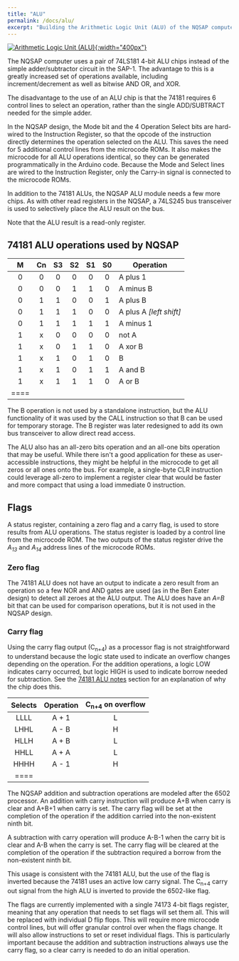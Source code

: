 ```yaml
---
title: "ALU"
permalink: /docs/alu/
excerpt: "Building the Arithmetic Logic Unit (ALU) of the NQSAP computer"
---
```


[![Arithmetic Logic Unit (ALU)](../../assets/images/alu-1.jpg "ALU"){:width="400px"}](../../assets/images/alu-1.jpg)

The NQSAP computer uses a pair of 74LS181 4-bit ALU chips instead of the simple
adder/subtractor circuit in the SAP-1.  The advantage to this is a greatly increased set
of operations available, including increment/decrement as well as bitwise AND OR, and XOR.

The disadvantage to the use of an ALU chip is that the 74181 requires 6 control lines to
select an operation, rather than the single ADD/SUBTRACT needed for the simple adder.

In the NQSAP design, the Mode bit and the 4 Operation Select bits are hard-wired to the
Instruction Register, so that the opcode of the instruction directly determines the
operation selected on the ALU.  This saves the need for 5 additional control lines from
the microcode ROMs.  It also makes the microcode for all ALU operations identical, so they
can be generated programmatically in the Arduino code.  Because the Mode and Select lines
are wired to the Instruction Register, only the Carry-in signal is connected to the
microcode ROMs.

In addition to the 74181 ALUs, the NQSAP ALU module needs a few more chips.  As with other
read registers in the NQSAP, a 74LS245 bus transceiver is used to selectively place the
ALU result on the bus.  

Note that the ALU result is a read-only register.

## 74181 ALU operations used by NQSAP

|M | Cn| S3| S2| S1| S0|Operation|
|:---:|:---:|:---:|:---:|:---:|:---:|---|
|0 | 0 | 0 | 0 | 0 | 0 | A plus 1
|0 | 0 | 0 | 1 | 1 | 0 | A minus B
|0 | 1 | 1 | 0 | 0 | 1 | A plus B
|0 | 1 | 1 | 1 | 0 | 0 | A plus A _[left shift]_
|0 | 1 | 1 | 1 | 1 | 1 | A minus 1
|1 | x | 0 | 0 | 0 | 0 | not A
|1 | x | 0 | 1 | 1 | 0 | A xor B
|1 | x | 1 | 0 | 1 | 0 | B
|1 | x | 1 | 0 | 1 | 1 | A and B
|1 | x | 1 | 1 | 1 | 0 | A or B
|====

The B operation is not used by a standalone instruction, but the ALU functionality of it
was used by the CALL instruction so that B can be used for temporary storage.  The B
register was later redesigned to add its own bus transceiver to allow direct read access.

The ALU also has an all-zero bits operation and an all-one bits operation that may be
useful.  While there isn't a good application for these as user-accessible instructions,
they might be helpful in the microcode to get all zeros or all ones onto the bus.  For
example, a single-byte CLR instruction could leverage all-zero to implement a register
clear that would be faster and more compact that using a load immediate 0 instruction.

## Flags

A status register, containing a zero flag and a carry flag, is used to store results from
ALU operations.  The status register is loaded by a control line from the microcode ROM.
The two outputs of the status register drive the _A<sub>13</sub>_ and _A<sub>14</sub>_
address lines of the microcode ROMs.

### Zero flag

The 74181 ALU does not have an output to indicate a zero result from an operation so a
few NOR and AND gates are used (as in the Ben Eater design) to detect all zeroes at the
ALU output.  The ALU does have an _A=B_ bit that can be used for comparison operations,
but it is not used in the NQSAP design.

### Carry flag

Using the carry flag output (C<sub>n+4</sub>) as a processor flag is not straightforward
to understand because the logic state used to indicate an overflow changes depending on
the operation.  For the addition operations, a logic LOW indicates carry occurred, but
logic HIGH is used to indicate borrow needed for subtraction.  See the
[74181 ALU notes](../74181-alu-notes/) section for an explanation of why the chip does
this.

|Selects|Operation|C<sub>n+4</sub> on overflow|
|:---:  |:---:    |:---:|
| LLLL  | A + 1   |  L  |
| LHHL  | A - B   |  H  |
| HLLH  | A + B   |  L  |
| HHLL  | A + A   |  L  |
| HHHH  | A - 1   |  H  |
|====

The NQSAP addition and subtraction operations are modeled after the 6502 processor.  An
addition with carry instruction will produce A+B when carry is clear and A+B+1 when carry
is set.  The carry flag will be set at the completion of the operation if the addition
carried into the non-existent ninth bit.

A subtraction with carry operation will produce A-B-1 when the carry bit is clear and A-B
when the carry is set.  The carry flag will be cleared at the completion of the operation
if the subtraction required a borrow from the non-existent ninth bit.

This usage is consistent with the 74181 ALU, but the use of the flag is inverted because
the 74181 uses an active low carry signal.  The C<sub>n+4</sub> carry out signal from the
high ALU is inverted to provide the 6502-like flag.

The flags are currently implemented with a single 74173 4-bit flags register, meaning that
any operation that needs to set flags will set them all.  This will be replaced with
individual D flip flops. This will require more microcode control lines, but will offer
granular control over when the flags change. It will also allow instructions to set or
reset individual flags.  This is particularly important because the addition and
subtraction instructions always use the carry flag, so a clear carry is needed to do an
initial operation.
